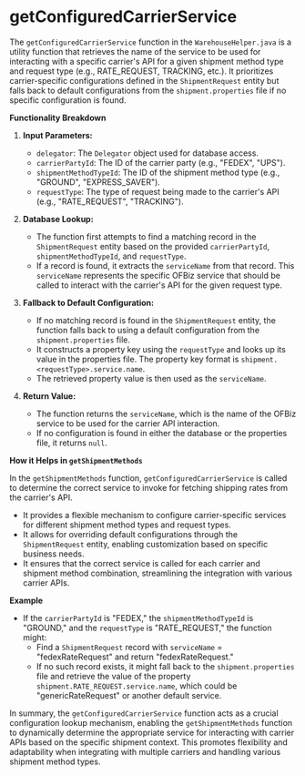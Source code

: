 # getConfiguredCarrierService

The `getConfiguredCarrierService` function in the `WarehouseHelper.java` is a utility function that retrieves the name of the service to be used for interacting with a specific carrier's API for a given shipment method type and request type (e.g., RATE_REQUEST, TRACKING, etc.). It prioritizes carrier-specific configurations defined in the `ShipmentRequest` entity but falls back to default configurations from the `shipment.properties` file if no specific configuration is found.

**Functionality Breakdown**

1.  **Input Parameters:**
    *   `delegator`: The `Delegator` object used for database access.
    *   `carrierPartyId`: The ID of the carrier party (e.g., "FEDEX", "UPS").
    *   `shipmentMethodTypeId`: The ID of the shipment method type (e.g., "GROUND", "EXPRESS_SAVER").
    *   `requestType`: The type of request being made to the carrier's API (e.g., "RATE_REQUEST", "TRACKING").

2.  **Database Lookup:**
    *   The function first attempts to find a matching record in the `ShipmentRequest` entity based on the provided `carrierPartyId`, `shipmentMethodTypeId`, and `requestType`.
    *   If a record is found, it extracts the `serviceName` from that record. This `serviceName` represents the specific OFBiz service that should be called to interact with the carrier's API for the given request type.

3.  **Fallback to Default Configuration:**
    *   If no matching record is found in the `ShipmentRequest` entity, the function falls back to using a default configuration from the `shipment.properties` file.
    *   It constructs a property key using the `requestType` and looks up its value in the properties file. The property key format is `shipment.<requestType>.service.name`.
    *   The retrieved property value is then used as the `serviceName`.

4.  **Return Value:**
    *   The function returns the `serviceName`, which is the name of the OFBiz service to be used for the carrier API interaction.
    *   If no configuration is found in either the database or the properties file, it returns `null`.

**How it Helps in `getShipmentMethods`**

In the `getShipmentMethods` function, `getConfiguredCarrierService` is called to determine the correct service to invoke for fetching shipping rates from the carrier's API.

*   It provides a flexible mechanism to configure carrier-specific services for different shipment method types and request types.
*   It allows for overriding default configurations through the `ShipmentRequest` entity, enabling customization based on specific business needs.
*   It ensures that the correct service is called for each carrier and shipment method combination, streamlining the integration with various carrier APIs.

**Example**

*   If the `carrierPartyId` is "FEDEX," the `shipmentMethodTypeId` is "GROUND," and the `requestType` is "RATE_REQUEST," the function might:
    *   Find a `ShipmentRequest` record with `serviceName` = "fedexRateRequest" and return "fedexRateRequest."
    *   If no such record exists, it might fall back to the `shipment.properties` file and retrieve the value of the property `shipment.RATE_REQUEST.service.name`, which could be "genericRateRequest" or another default service.

In summary, the `getConfiguredCarrierService` function acts as a crucial configuration lookup mechanism, enabling the `getShipmentMethods` function to dynamically determine the appropriate service for interacting with carrier APIs based on the specific shipment context. This promotes flexibility and adaptability when integrating with multiple carriers and handling various shipment method types.